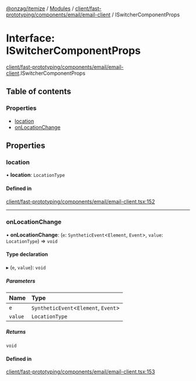 [@onzag/itemize](../README.md) / [Modules](../modules.md) / [client/fast-prototyping/components/email/email-client](../modules/client_fast_prototyping_components_email_email_client.md) / ISwitcherComponentProps

# Interface: ISwitcherComponentProps

[client/fast-prototyping/components/email/email-client](../modules/client_fast_prototyping_components_email_email_client.md).ISwitcherComponentProps

## Table of contents

### Properties

- [location](client_fast_prototyping_components_email_email_client.ISwitcherComponentProps.md#location)
- [onLocationChange](client_fast_prototyping_components_email_email_client.ISwitcherComponentProps.md#onlocationchange)

## Properties

### location

• **location**: `LocationType`

#### Defined in

[client/fast-prototyping/components/email/email-client.tsx:152](https://github.com/onzag/itemize/blob/59702dd5/client/fast-prototyping/components/email/email-client.tsx#L152)

___

### onLocationChange

• **onLocationChange**: (`e`: `SyntheticEvent`\<`Element`, `Event`\>, `value`: `LocationType`) => `void`

#### Type declaration

▸ (`e`, `value`): `void`

##### Parameters

| Name | Type |
| :------ | :------ |
| `e` | `SyntheticEvent`\<`Element`, `Event`\> |
| `value` | `LocationType` |

##### Returns

`void`

#### Defined in

[client/fast-prototyping/components/email/email-client.tsx:153](https://github.com/onzag/itemize/blob/59702dd5/client/fast-prototyping/components/email/email-client.tsx#L153)
